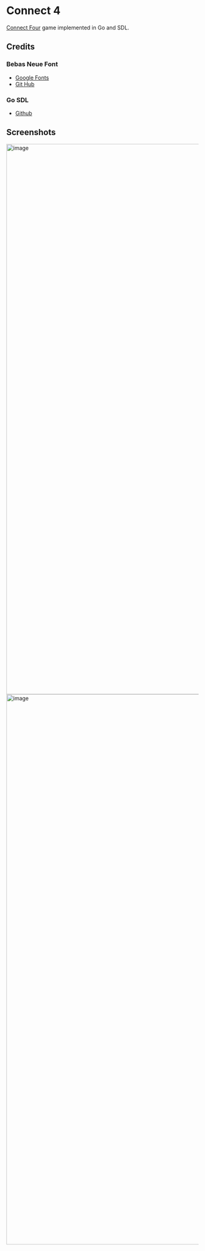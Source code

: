 # Connect 4
[Connect Four](https://en.wikipedia.org/wiki/Connect_Four) game implemented in Go and SDL.

## Credits
### Bebas Neue Font
- [Google Fonts](https://fonts.google.com/specimen/Bebas+Neue/about)
- [Git Hub](https://github.com/dharmatype/Bebas-Neue)

### Go SDL
- [Github](github.com/veandco/go-sdl2)

## Screenshots

<img width="1440" alt="image" src="https://github.com/user-attachments/assets/a38de542-f5c9-4aef-b760-58babc8fc3e1">

<img width="1440" alt="image" src="https://github.com/user-attachments/assets/09e5a573-3b02-47e5-90d7-c972c7a02d2b">
